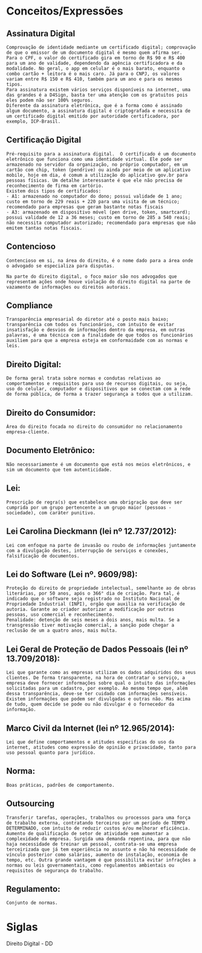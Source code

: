 # Conceitos/Expressões

## Assinatura Digital
    Comprovação de identidade mediante um certificado digital; comprovação de que o emissor de um documento digital é mesmo quem afirma ser.
    Para o CPF, o valor do certificado gira em torno de R$ 90 e R$ 400 para um ano de validade, dependendo da agência certificadora e da modalidade. No geral, o app em celular é o mais barato, enquanto o combo cartão + leitora é o mais caro. Já para o CNPJ, os valores variam entre R$ 150 e R$ 410, também para um ano e para os mesmos tipos.
    Para assinatura existem vários serviços disponíveis na internet, uma das grandes é a D4Sign, basta ter uma atenção com os gratuitos pois eles podem não ser 100% seguros.
    Diferente da assinatura eletrônica, que é a forma como é assinado algum documento, a assinatura digital é criptografada e necessita de um certificado digital emitido por autoridade certificadora, por exemplo, ICP-Brasil.
    
## Certificação Digital
    Pré-requisito para a assinatura digital.  O certificado é um documento eletrônico que funciona como uma identidade virtual. Ele pode ser armazenado no servidor da organização, no próprio computador, em um cartão com chip, token (pendrive) ou ainda por meio de um aplicativo mobile, hoje em dia, é comum a utilização do aplicativo gov.br para pessoas físicas. Um detalhe interessante é que ele não precisa de reconhecimento de firma em cartório.
    Existem dois tipos de certificados:
    - A1: armazenado no computador do dono; possui validade de 1 ano; custo em torno de 229 reais + 220 para uma visita de um técnico; recomendado para empresas que geram bastante notas fiscais
    - A3: armazenado em dispositivo móvel (pen drive, token, smartcard);  possui validade de 12 a 36 meses; custo em torno de 285 a 540 reais; não necessita computador autorizado; recomendado para empresas que não emitem tantas notas fiscais.
    
## Contencioso
    Contencioso em si, na área do direito, é o nome dado para a área onde o advogado se especializa para disputas.
    
    Na parte do direito digital, o foco maior são nos advogados que representam ações onde houve violação do direito digital na parte de vazamento de informações ou direitos autorais.
    
## Compliance
    Transparência empresarial do diretor até o posto mais baixo; transparência com todos os funcionários, com intuito de evitar insatisfação e desvios de informações dentro da empresa, em outras palavras, é uma técnica com a finalidade de que todos os funcionários auxiliem para que a empresa esteja em conformaidade com as normas e leis. 

## Direito Digital:
    De forma geral trata sobre normas e condutas relativas ao comportamentos e requisitos para uso de recursos digitais, ou seja,
    uso do celular, computador e dispositivos que se conectam com a rede de forma pública, de forma a trazer segurança a todos que a utilizam.

## Direito do Consumidor:
    Área do direito focada no direito do consumidor no relacionamento empresa-cliente.
    
## Documento Eletrônico:
    Não necessariamente é um documento que está nos meios eletrônicos, e sim um documento que tem autenticidade.
    
## Lei:
    Prescrição de regra(s) que estabelece uma obrigração que deve ser cumprida por um grupo pertencente a um grupo maior (pessoas - sociedade), com caráter punitivo.

## Lei Carolina Dieckmann (lei nº 12.737/2012):
    Lei com enfoque na parte de invasão ou roubo de informações juntamente com a divulgação destes, interrupção de serviços e conexões, falsificação de documentos.

## Lei do Software (Lei nº. 9609/98):
    Proteção do direito de propriedade intelectual, semelhante ao de obras literárias, por 50 anos, após o 366° dia de criação. Para tal, é indicado que o software seja registrado no Instituto Nacional de Propriedade Industrial (INPI), orgão que auxilia na verificação de autoria. Garante ao criador autorizar a modificação por outras pessoas, uso comercial e reconhecimento.
    Penalidade: detenção de seis meses a dois anos, mais multa. Se a transgressão tiver motivação comercial, a sanção pode chegar a reclusão de um a quatro anos, mais multa.

## Lei Geral de Proteção de Dados Pessoais (lei nº 13.709/2018):
    Lei que garante como as empresas utilizam os dados adquiridos dos seus clientes. De forma transparente, na hora de contratar o serviço, a empresa deve fornecer informações sobre qual o intuito das informações solicitadas para um cadastro, por exemplo. Ao mesmo tempo que, além dessa transparência, deve-se ter cuidado com informações sensíveis. Existem informações que podem ser divulgadas e outras não. Mas acima de tudo, quem decide se pode ou não divulgar é o fornecedor da informação.

## Marco Civil da Internet (lei nº 12.965/2014):
    Lei que define comportamentos e atitudes especificas do uso da internet, atitudes como expressão de opinião e privacidade, tanto para uso pessoal quanto para jurídico.
    
## Norma:
    Boas práticas, padrões de comportamento.

## Outsourcing
    Transferir tarefas, operações, trabalhos ou processos para uma força de trabalho externa, contratando terceiros por um período de TEMPO DETERMINADO, com intuito de reduzir custos e/ou melhorar eficiência.
    Aumento de qualificação de setor de atividade sem aumentar a complexidade da empresa. Surgida uma demanda repentina, para que não haja necessidade de treinar um pessoal, contrata-se uma empresa terceirizada que já tem experiência no assunto e não há necessidade de vínculo posterior como salários, aumento de instalação, economia de tempo, etc. Outra grande vantagem é que possibilita evitar infrações a normas ou leis governamentais, como regulamentos ambientais ou requisitos de segurança do trabalho.

## Regulamento:
    Conjunto de normas.

# Siglas

Direito Digital - DD
